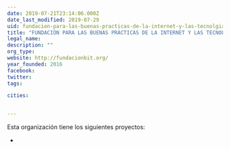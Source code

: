 ```yaml
---
date: 2019-07-21T23:14:06.000Z
date_last_modified: 2019-07-29
uid: fundacion-para-las-buenas-practicas-de-la-internet-y-las-tecnolgias-fundabit
title: "FUNDACIÓN PARA LAS BUENAS PRÁCTICAS DE LA INTERNET Y LAS TECNOLGÍAS - FUNDABIT"
legal_name: 
description: ""
org_type: 
website: http://fundacionbit.org/
year_founded: 2016
facebook: 
twitter: 
tags:

cities: 


---
```


Esta organización tiene los siguientes proyectos:

- [](/proyectos/appcesible)

